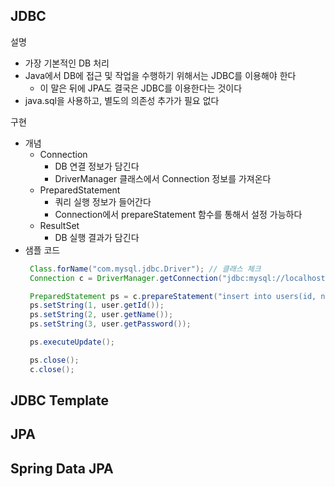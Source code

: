 ## JDBC
설명
- 가장 기본적인 DB 처리
- Java에서 DB에 접근 및 작업을 수행하기 위해서는 JDBC를 이용해야 한다
   - 이 말은 뒤에 JPA도 결국은 JDBC를 이용한다는 것이다
- java.sql을 사용하고, 별도의 의존성 추가가 필요 없다

구현
- 개념
   - Connection
      - DB 연결 정보가 담긴다
      - DriverManager 클래스에서 Connection 정보를 가져온다
   - PreparedStatement
      - 쿼리 실행 정보가 들어간다
      - Connection에서 prepareStatement 함수를 통해서 설정 가능하다
   - ResultSet
      - DB 실행 결과가 담긴다
- 샘플 코드
   ~~~java
    Class.forName("com.mysql.jdbc.Driver"); // 클래스 체크
    Connection c = DriverManager.getConnection("jdbc:mysql://localhost:3306/dbname", "접속 ID", "접속 password");

    PreparedStatement ps = c.prepareStatement("insert into users(id, name, password) values(?, ?, ?)");
    ps.setString(1, user.getId());
    ps.setString(2, user.getName());
    ps.setString(3, user.getPassword());

    ps.executeUpdate();

    ps.close();
    c.close();
   ~~~

## JDBC Template

## JPA

## Spring Data JPA
